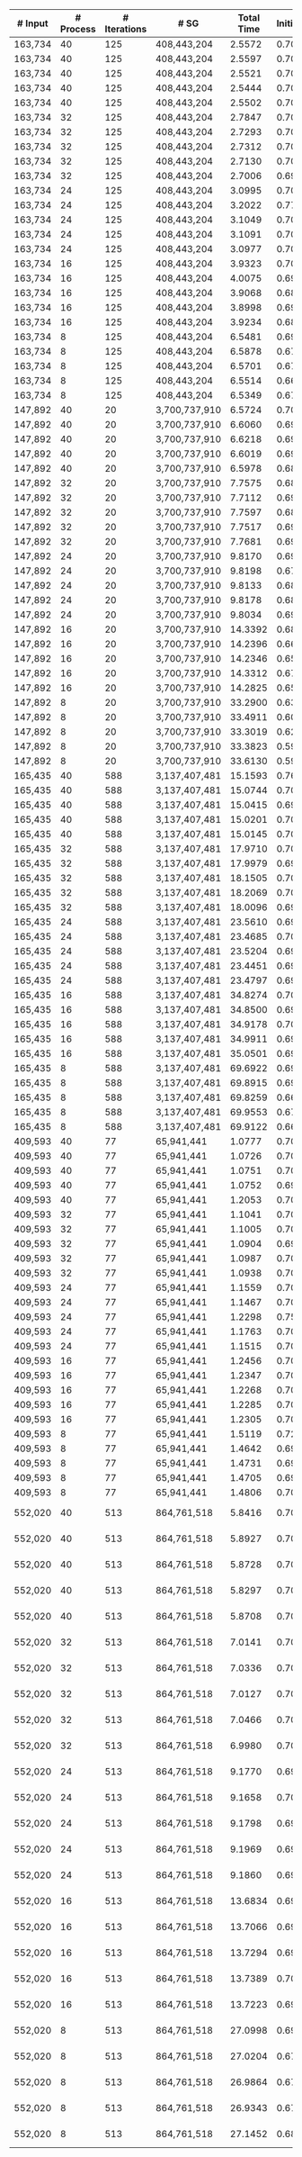| # Input | # Process | # Iterations | # SG | Total Time | Initialization | (File I/O) | Hashtable | Join | Buffer preparation | Communication | Deduplication | Merge | Finalization | Output |
| --- | --- | --- | --- | --- | --- | --- | --- | --- | --- | --- | --- | --- | --- | --- |
| 163,734 | 40 | 125 | 408,443,204 |   2.5572 |   0.7019 |   0.0072 |   0.0001 |   0.0808 |   0.3929 |   0.9707 |   0.1142 |   0.2746 |   0.0220 | data/data_163734.bin_sg.bin |
| 163,734 | 40 | 125 | 408,443,204 |   2.5597 |   0.7072 |   0.0049 |   0.0001 |   0.0790 |   0.3885 |   0.9779 |   0.1139 |   0.2712 |   0.0219 | data/data_163734.bin_sg.bin |
| 163,734 | 40 | 125 | 408,443,204 |   2.5521 |   0.7047 |   0.0042 |   0.0001 |   0.0779 |   0.3868 |   0.9739 |   0.1145 |   0.2724 |   0.0220 | data/data_163734.bin_sg.bin |
| 163,734 | 40 | 125 | 408,443,204 |   2.5444 |   0.7022 |   0.0033 |   0.0001 |   0.0789 |   0.3856 |   0.9729 |   0.1154 |   0.2672 |   0.0220 | data/data_163734.bin_sg.bin |
| 163,734 | 40 | 125 | 408,443,204 |   2.5502 |   0.7030 |   0.0032 |   0.0001 |   0.0784 |   0.3908 |   0.9667 |   0.1146 |   0.2747 |   0.0220 | data/data_163734.bin_sg.bin |
| 163,734 | 32 | 125 | 408,443,204 |   2.7847 |   0.7028 |   0.0051 |   0.0001 |   0.0981 |   0.4117 |   1.0899 |   0.1233 |   0.3316 |   0.0272 | data/data_163734.bin_sg.bin |
| 163,734 | 32 | 125 | 408,443,204 |   2.7293 |   0.7036 |   0.0031 |   0.0000 |   0.0982 |   0.4151 |   1.0934 |   0.1232 |   0.2690 |   0.0267 | data/data_163734.bin_sg.bin |
| 163,734 | 32 | 125 | 408,443,204 |   2.7312 |   0.7010 |   0.0035 |   0.0001 |   0.0977 |   0.4185 |   1.0915 |   0.1245 |   0.2714 |   0.0266 | data/data_163734.bin_sg.bin |
| 163,734 | 32 | 125 | 408,443,204 |   2.7130 |   0.7011 |   0.0031 |   0.0000 |   0.0984 |   0.4163 |   1.0821 |   0.1234 |   0.2645 |   0.0272 | data/data_163734.bin_sg.bin |
| 163,734 | 32 | 125 | 408,443,204 |   2.7006 |   0.6993 |   0.0032 |   0.0001 |   0.0981 |   0.4182 |   1.0658 |   0.1234 |   0.2690 |   0.0267 | data/data_163734.bin_sg.bin |
| 163,734 | 24 | 125 | 408,443,204 |   3.0995 |   0.7006 |   0.0045 |   0.0001 |   0.1096 |   0.4585 |   1.3346 |   0.1401 |   0.3212 |   0.0349 | data/data_163734.bin_sg.bin |
| 163,734 | 24 | 125 | 408,443,204 |   3.2022 |   0.7739 |   0.0033 |   0.0001 |   0.1096 |   0.4651 |   1.3570 |   0.1393 |   0.3224 |   0.0348 | data/data_163734.bin_sg.bin |
| 163,734 | 24 | 125 | 408,443,204 |   3.1049 |   0.7037 |   0.0032 |   0.0001 |   0.1088 |   0.4553 |   1.3441 |   0.1391 |   0.3187 |   0.0352 | data/data_163734.bin_sg.bin |
| 163,734 | 24 | 125 | 408,443,204 |   3.1091 |   0.7021 |   0.0030 |   0.0001 |   0.1090 |   0.4606 |   1.3453 |   0.1391 |   0.3181 |   0.0347 | data/data_163734.bin_sg.bin |
| 163,734 | 24 | 125 | 408,443,204 |   3.0977 |   0.7007 |   0.0031 |   0.0000 |   0.1076 |   0.4594 |   1.3371 |   0.1395 |   0.3173 |   0.0360 | data/data_163734.bin_sg.bin |
| 163,734 | 16 | 125 | 408,443,204 |   3.9323 |   0.7000 |   0.0046 |   0.0001 |   0.1208 |   0.5632 |   1.9305 |   0.1718 |   0.3947 |   0.0511 | data/data_163734.bin_sg.bin |
| 163,734 | 16 | 125 | 408,443,204 |   4.0075 |   0.6972 |   0.0030 |   0.0001 |   0.1263 |   0.5741 |   1.9498 |   0.1875 |   0.4225 |   0.0501 | data/data_163734.bin_sg.bin |
| 163,734 | 16 | 125 | 408,443,204 |   3.9068 |   0.6852 |   0.0028 |   0.0001 |   0.1190 |   0.5563 |   1.9303 |   0.1723 |   0.3930 |   0.0506 | data/data_163734.bin_sg.bin |
| 163,734 | 16 | 125 | 408,443,204 |   3.8998 |   0.6952 |   0.0030 |   0.0000 |   0.1197 |   0.5592 |   1.9101 |   0.1730 |   0.3923 |   0.0502 | data/data_163734.bin_sg.bin |
| 163,734 | 16 | 125 | 408,443,204 |   3.9234 |   0.6883 |   0.0028 |   0.0001 |   0.1204 |   0.5686 |   1.9191 |   0.1724 |   0.4032 |   0.0512 | data/data_163734.bin_sg.bin |
| 163,734 | 8 | 125 | 408,443,204 |   6.5481 |   0.6929 |   0.0050 |   0.0001 |   0.1660 |   0.8253 |   3.8422 |   0.2872 |   0.6371 |   0.0973 | data/data_163734.bin_sg.bin |
| 163,734 | 8 | 125 | 408,443,204 |   6.5878 |   0.6797 |   0.0030 |   0.0001 |   0.1691 |   0.8236 |   3.8779 |   0.2820 |   0.6565 |   0.0989 | data/data_163734.bin_sg.bin |
| 163,734 | 8 | 125 | 408,443,204 |   6.5701 |   0.6773 |   0.0028 |   0.0001 |   0.1655 |   0.8167 |   3.8740 |   0.2792 |   0.6615 |   0.0959 | data/data_163734.bin_sg.bin |
| 163,734 | 8 | 125 | 408,443,204 |   6.5514 |   0.6685 |   0.0030 |   0.0000 |   0.1652 |   0.8206 |   3.8594 |   0.2808 |   0.6576 |   0.0992 | data/data_163734.bin_sg.bin |
| 163,734 | 8 | 125 | 408,443,204 |   6.5349 |   0.6713 |   0.0028 |   0.0000 |   0.1645 |   0.8189 |   3.8571 |   0.2787 |   0.6486 |   0.0959 | data/data_163734.bin_sg.bin |
| 147,892 | 40 | 20 | 3,700,737,910 |   6.5724 |   0.7007 |   0.0075 |   0.0001 |   0.0824 |   1.2777 |   3.8307 |   0.2094 |   0.2903 |   0.1811 | data/data_147892.bin_sg.bin |
| 147,892 | 40 | 20 | 3,700,737,910 |   6.6060 |   0.6976 |   0.0048 |   0.0001 |   0.0807 |   1.2829 |   3.8646 |   0.2100 |   0.2889 |   0.1813 | data/data_147892.bin_sg.bin |
| 147,892 | 40 | 20 | 3,700,737,910 |   6.6218 |   0.6912 |   0.0032 |   0.0001 |   0.0826 |   1.2814 |   3.8639 |   0.2089 |   0.3112 |   0.1824 | data/data_147892.bin_sg.bin |
| 147,892 | 40 | 20 | 3,700,737,910 |   6.6019 |   0.6911 |   0.0032 |   0.0001 |   0.0828 |   1.2806 |   3.8569 |   0.2086 |   0.3015 |   0.1804 | data/data_147892.bin_sg.bin |
| 147,892 | 40 | 20 | 3,700,737,910 |   6.5978 |   0.6868 |   0.0031 |   0.0001 |   0.0821 |   1.2789 |   3.8543 |   0.2089 |   0.3040 |   0.1828 | data/data_147892.bin_sg.bin |
| 147,892 | 32 | 20 | 3,700,737,910 |   7.7575 |   0.6892 |   0.0046 |   0.0001 |   0.1041 |   1.4441 |   4.7329 |   0.2469 |   0.3192 |   0.2211 | data/data_147892.bin_sg.bin |
| 147,892 | 32 | 20 | 3,700,737,910 |   7.7112 |   0.6950 |   0.0032 |   0.0001 |   0.1041 |   1.4335 |   4.6999 |   0.2475 |   0.3066 |   0.2246 | data/data_147892.bin_sg.bin |
| 147,892 | 32 | 20 | 3,700,737,910 |   7.7597 |   0.6812 |   0.0033 |   0.0001 |   0.1036 |   1.4514 |   4.7210 |   0.2471 |   0.3276 |   0.2278 | data/data_147892.bin_sg.bin |
| 147,892 | 32 | 20 | 3,700,737,910 |   7.7517 |   0.6911 |   0.0031 |   0.0001 |   0.1031 |   1.4461 |   4.7203 |   0.2470 |   0.3198 |   0.2243 | data/data_147892.bin_sg.bin |
| 147,892 | 32 | 20 | 3,700,737,910 |   7.7681 |   0.6986 |   0.0032 |   0.0001 |   0.1023 |   1.4503 |   4.7127 |   0.2464 |   0.3266 |   0.2311 | data/data_147892.bin_sg.bin |
| 147,892 | 24 | 20 | 3,700,737,910 |   9.8170 |   0.6949 |   0.0045 |   0.0001 |   0.1334 |   1.7524 |   6.1680 |   0.3336 |   0.4397 |   0.2948 | data/data_147892.bin_sg.bin |
| 147,892 | 24 | 20 | 3,700,737,910 |   9.8198 |   0.6786 |   0.0032 |   0.0001 |   0.1317 |   1.7554 |   6.1671 |   0.3348 |   0.4553 |   0.2968 | data/data_147892.bin_sg.bin |
| 147,892 | 24 | 20 | 3,700,737,910 |   9.8133 |   0.6838 |   0.0031 |   0.0001 |   0.1371 |   1.7655 |   6.1552 |   0.3348 |   0.4414 |   0.2955 | data/data_147892.bin_sg.bin |
| 147,892 | 24 | 20 | 3,700,737,910 |   9.8178 |   0.6818 |   0.0031 |   0.0001 |   0.1326 |   1.7567 |   6.1579 |   0.3332 |   0.4554 |   0.3003 | data/data_147892.bin_sg.bin |
| 147,892 | 24 | 20 | 3,700,737,910 |   9.8034 |   0.6916 |   0.0031 |   0.0001 |   0.1310 |   1.7659 |   6.1594 |   0.3340 |   0.4293 |   0.2921 | data/data_147892.bin_sg.bin |
| 147,892 | 16 | 20 | 3,700,737,910 |  14.3392 |   0.6851 |   0.0050 |   0.0001 |   0.1908 |   2.3974 |   9.0141 |   0.4944 |   1.1222 |   0.4351 | data/data_147892.bin_sg.bin |
| 147,892 | 16 | 20 | 3,700,737,910 |  14.2396 |   0.6632 |   0.0030 |   0.0001 |   0.1834 |   2.3991 |   8.9956 |   0.4957 |   0.9949 |   0.5077 | data/data_147892.bin_sg.bin |
| 147,892 | 16 | 20 | 3,700,737,910 |  14.2346 |   0.6520 |   0.0028 |   0.0001 |   0.1949 |   2.4051 |   8.9789 |   0.4909 |   1.0470 |   0.4657 | data/data_147892.bin_sg.bin |
| 147,892 | 16 | 20 | 3,700,737,910 |  14.3312 |   0.6717 |   0.0027 |   0.0001 |   0.1949 |   2.3988 |   9.0285 |   0.4920 |   1.0431 |   0.5021 | data/data_147892.bin_sg.bin |
| 147,892 | 16 | 20 | 3,700,737,910 |  14.2825 |   0.6575 |   0.0032 |   0.0001 |   0.1839 |   2.4018 |   9.0549 |   0.4930 |   1.0570 |   0.4342 | data/data_147892.bin_sg.bin |
| 147,892 | 8 | 20 | 3,700,737,910 |  33.2900 |   0.6389 |   0.0044 |   0.0000 |   0.5926 |   3.9029 |  16.8237 |   1.9623 |   8.4333 |   0.9362 | data/data_147892.bin_sg.bin |
| 147,892 | 8 | 20 | 3,700,737,910 |  33.4911 |   0.6017 |   0.0028 |   0.0000 |   0.6184 |   3.7422 |  16.8880 |   1.9018 |   8.7894 |   0.9496 | data/data_147892.bin_sg.bin |
| 147,892 | 8 | 20 | 3,700,737,910 |  33.3019 |   0.6217 |   0.0028 |   0.0000 |   0.5527 |   3.8406 |  16.9265 |   1.8717 |   8.5520 |   0.9367 | data/data_147892.bin_sg.bin |
| 147,892 | 8 | 20 | 3,700,737,910 |  33.3823 |   0.5965 |   0.0028 |   0.0000 |   0.6404 |   3.8928 |  16.8569 |   1.9893 |   8.4655 |   0.9408 | data/data_147892.bin_sg.bin |
| 147,892 | 8 | 20 | 3,700,737,910 |  33.6130 |   0.5969 |   0.0028 |   0.0000 |   0.5539 |   3.9311 |  16.8598 |   1.9366 |   8.7816 |   0.9531 | data/data_147892.bin_sg.bin |
| 165,435 | 40 | 588 | 3,137,407,481 |  15.1593 |   0.7654 |   0.0031 |   0.0001 |   0.4361 |   1.2386 |   2.2040 |   0.3576 |   9.9728 |   0.1847 | data/data_165435.bin_sg.bin |
| 165,435 | 40 | 588 | 3,137,407,481 |  15.0744 |   0.7010 |   0.0032 |   0.0001 |   0.4214 |   1.2381 |   2.1768 |   0.3549 |  10.0048 |   0.1773 | data/data_165435.bin_sg.bin |
| 165,435 | 40 | 588 | 3,137,407,481 |  15.0415 |   0.6987 |   0.0032 |   0.0001 |   0.4322 |   1.2339 |   2.1769 |   0.3456 |   9.9644 |   0.1898 | data/data_165435.bin_sg.bin |
| 165,435 | 40 | 588 | 3,137,407,481 |  15.0201 |   0.7057 |   0.0032 |   0.0001 |   0.4308 |   1.2363 |   2.1844 |   0.3432 |   9.9466 |   0.1731 | data/data_165435.bin_sg.bin |
| 165,435 | 40 | 588 | 3,137,407,481 |  15.0145 |   0.7040 |   0.0032 |   0.0001 |   0.4391 |   1.2489 |   2.1384 |   0.3420 |   9.9916 |   0.1504 | data/data_165435.bin_sg.bin |
| 165,435 | 32 | 588 | 3,137,407,481 |  17.9710 |   0.7030 |   0.0031 |   0.0001 |   0.5201 |   1.3380 |   2.4539 |   0.3622 |  12.4057 |   0.1880 | data/data_165435.bin_sg.bin |
| 165,435 | 32 | 588 | 3,137,407,481 |  17.9979 |   0.6953 |   0.0030 |   0.0001 |   0.5106 |   1.3096 |   2.4445 |   0.3564 |  12.4917 |   0.1897 | data/data_165435.bin_sg.bin |
| 165,435 | 32 | 588 | 3,137,407,481 |  18.1505 |   0.7031 |   0.0031 |   0.0001 |   0.5095 |   1.3226 |   2.4598 |   0.3500 |  12.6170 |   0.1884 | data/data_165435.bin_sg.bin |
| 165,435 | 32 | 588 | 3,137,407,481 |  18.2069 |   0.7017 |   0.0027 |   0.0001 |   0.5214 |   1.3235 |   2.5088 |   0.4027 |  12.5575 |   0.1913 | data/data_165435.bin_sg.bin |
| 165,435 | 32 | 588 | 3,137,407,481 |  18.0096 |   0.6999 |   0.0031 |   0.0001 |   0.5140 |   1.3162 |   2.4473 |   0.3800 |  12.4626 |   0.1895 | data/data_165435.bin_sg.bin |
| 165,435 | 24 | 588 | 3,137,407,481 |  23.5610 |   0.6991 |   0.0031 |   0.0001 |   0.5878 |   1.4306 |   3.0556 |   0.3866 |  17.1208 |   0.2803 | data/data_165435.bin_sg.bin |
| 165,435 | 24 | 588 | 3,137,407,481 |  23.4685 |   0.7018 |   0.0033 |   0.0000 |   0.5965 |   1.4290 |   3.0314 |   0.4255 |  17.0362 |   0.2482 | data/data_165435.bin_sg.bin |
| 165,435 | 24 | 588 | 3,137,407,481 |  23.5204 |   0.6967 |   0.0031 |   0.0001 |   0.5861 |   1.4460 |   2.9927 |   0.3960 |  17.1190 |   0.2839 | data/data_165435.bin_sg.bin |
| 165,435 | 24 | 588 | 3,137,407,481 |  23.4451 |   0.6970 |   0.0030 |   0.0001 |   0.5872 |   1.4454 |   3.0445 |   0.3923 |  16.9912 |   0.2875 | data/data_165435.bin_sg.bin |
| 165,435 | 24 | 588 | 3,137,407,481 |  23.4797 |   0.6961 |   0.0032 |   0.0001 |   0.5959 |   1.4485 |   3.0793 |   0.3972 |  16.9782 |   0.2843 | data/data_165435.bin_sg.bin |
| 165,435 | 16 | 588 | 3,137,407,481 |  34.8274 |   0.7047 |   0.0030 |   0.0001 |   0.7923 |   1.6937 |   4.2847 |   0.4347 |  26.4743 |   0.4429 | data/data_165435.bin_sg.bin |
| 165,435 | 16 | 588 | 3,137,407,481 |  34.8500 |   0.6941 |   0.0029 |   0.0001 |   0.7625 |   1.6640 |   4.2618 |   0.4508 |  26.6444 |   0.3723 | data/data_165435.bin_sg.bin |
| 165,435 | 16 | 588 | 3,137,407,481 |  34.9178 |   0.7009 |   0.0034 |   0.0001 |   0.7540 |   1.6665 |   4.3570 |   0.4411 |  26.5601 |   0.4381 | data/data_165435.bin_sg.bin |
| 165,435 | 16 | 588 | 3,137,407,481 |  34.9911 |   0.6903 |   0.0027 |   0.0001 |   0.7610 |   1.6536 |   4.3458 |   0.4452 |  26.6597 |   0.4355 | data/data_165435.bin_sg.bin |
| 165,435 | 16 | 588 | 3,137,407,481 |  35.0501 |   0.6989 |   0.0027 |   0.0001 |   0.7964 |   1.6900 |   4.3810 |   0.4390 |  26.6748 |   0.3701 | data/data_165435.bin_sg.bin |
| 165,435 | 8 | 588 | 3,137,407,481 |  69.6922 |   0.6910 |   0.0028 |   0.0000 |   1.2597 |   2.0797 |   8.9121 |   0.5691 |  55.4503 |   0.7303 | data/data_165435.bin_sg.bin |
| 165,435 | 8 | 588 | 3,137,407,481 |  69.8915 |   0.6928 |   0.0032 |   0.0000 |   1.2799 |   2.0952 |   8.9791 |   0.5799 |  55.4072 |   0.8573 | data/data_165435.bin_sg.bin |
| 165,435 | 8 | 588 | 3,137,407,481 |  69.8259 |   0.6617 |   0.0027 |   0.0001 |   1.2009 |   2.1405 |   9.0996 |   0.6730 |  55.1980 |   0.8521 | data/data_165435.bin_sg.bin |
| 165,435 | 8 | 588 | 3,137,407,481 |  69.9553 |   0.6742 |   0.0028 |   0.0000 |   1.1992 |   2.0936 |   9.0645 |   0.5873 |  55.4857 |   0.8508 | data/data_165435.bin_sg.bin |
| 165,435 | 8 | 588 | 3,137,407,481 |  69.9122 |   0.6624 |   0.0028 |   0.0000 |   1.2642 |   2.1242 |   9.0172 |   0.5809 |  55.5365 |   0.7268 | data/data_165435.bin_sg.bin |
| 409,593 | 40 | 77 | 65,941,441 |   1.0777 |   0.7043 |   0.0032 |   0.0001 |   0.0269 |   0.0741 |   0.1321 |   0.0377 |   0.0979 |   0.0047 | data/data_409593.bin_sg.bin |
| 409,593 | 40 | 77 | 65,941,441 |   1.0726 |   0.7013 |   0.0033 |   0.0001 |   0.0271 |   0.0741 |   0.1282 |   0.0377 |   0.0994 |   0.0047 | data/data_409593.bin_sg.bin |
| 409,593 | 40 | 77 | 65,941,441 |   1.0751 |   0.7012 |   0.0032 |   0.0000 |   0.0271 |   0.0742 |   0.1324 |   0.0378 |   0.0977 |   0.0047 | data/data_409593.bin_sg.bin |
| 409,593 | 40 | 77 | 65,941,441 |   1.0752 |   0.6997 |   0.0032 |   0.0001 |   0.0272 |   0.0740 |   0.1332 |   0.0378 |   0.0986 |   0.0046 | data/data_409593.bin_sg.bin |
| 409,593 | 40 | 77 | 65,941,441 |   1.2053 |   0.7055 |   0.0033 |   0.0001 |   0.0356 |   0.0856 |   0.2065 |   0.0393 |   0.1278 |   0.0049 | data/data_409593.bin_sg.bin |
| 409,593 | 32 | 77 | 65,941,441 |   1.1041 |   0.7051 |   0.0031 |   0.0001 |   0.0294 |   0.0783 |   0.1436 |   0.0417 |   0.1006 |   0.0053 | data/data_409593.bin_sg.bin |
| 409,593 | 32 | 77 | 65,941,441 |   1.1005 |   0.7014 |   0.0032 |   0.0001 |   0.0295 |   0.0780 |   0.1439 |   0.0412 |   0.1011 |   0.0053 | data/data_409593.bin_sg.bin |
| 409,593 | 32 | 77 | 65,941,441 |   1.0904 |   0.6995 |   0.0032 |   0.0001 |   0.0296 |   0.0791 |   0.1364 |   0.0411 |   0.0993 |   0.0054 | data/data_409593.bin_sg.bin |
| 409,593 | 32 | 77 | 65,941,441 |   1.0987 |   0.7004 |   0.0032 |   0.0001 |   0.0294 |   0.0791 |   0.1422 |   0.0414 |   0.1007 |   0.0054 | data/data_409593.bin_sg.bin |
| 409,593 | 32 | 77 | 65,941,441 |   1.0938 |   0.7002 |   0.0033 |   0.0001 |   0.0293 |   0.0798 |   0.1362 |   0.0420 |   0.1009 |   0.0053 | data/data_409593.bin_sg.bin |
| 409,593 | 24 | 77 | 65,941,441 |   1.1559 |   0.7014 |   0.0033 |   0.0001 |   0.0347 |   0.0923 |   0.1660 |   0.0449 |   0.1091 |   0.0074 | data/data_409593.bin_sg.bin |
| 409,593 | 24 | 77 | 65,941,441 |   1.1467 |   0.7002 |   0.0032 |   0.0001 |   0.0342 |   0.0907 |   0.1597 |   0.0456 |   0.1091 |   0.0072 | data/data_409593.bin_sg.bin |
| 409,593 | 24 | 77 | 65,941,441 |   1.2298 |   0.7554 |   0.0033 |   0.0001 |   0.0359 |   0.0930 |   0.1745 |   0.0484 |   0.1151 |   0.0074 | data/data_409593.bin_sg.bin |
| 409,593 | 24 | 77 | 65,941,441 |   1.1763 |   0.7046 |   0.0032 |   0.0001 |   0.0343 |   0.0919 |   0.1831 |   0.0462 |   0.1090 |   0.0071 | data/data_409593.bin_sg.bin |
| 409,593 | 24 | 77 | 65,941,441 |   1.1515 |   0.7028 |   0.0031 |   0.0001 |   0.0343 |   0.0908 |   0.1627 |   0.0461 |   0.1073 |   0.0073 | data/data_409593.bin_sg.bin |
| 409,593 | 16 | 77 | 65,941,441 |   1.2456 |   0.7063 |   0.0029 |   0.0001 |   0.0386 |   0.1093 |   0.2148 |   0.0505 |   0.1167 |   0.0093 | data/data_409593.bin_sg.bin |
| 409,593 | 16 | 77 | 65,941,441 |   1.2347 |   0.7050 |   0.0030 |   0.0001 |   0.0378 |   0.1086 |   0.2060 |   0.0499 |   0.1179 |   0.0094 | data/data_409593.bin_sg.bin |
| 409,593 | 16 | 77 | 65,941,441 |   1.2268 |   0.7012 |   0.0030 |   0.0001 |   0.0381 |   0.1078 |   0.2030 |   0.0496 |   0.1174 |   0.0097 | data/data_409593.bin_sg.bin |
| 409,593 | 16 | 77 | 65,941,441 |   1.2285 |   0.7025 |   0.0029 |   0.0001 |   0.0385 |   0.1063 |   0.2047 |   0.0516 |   0.1154 |   0.0093 | data/data_409593.bin_sg.bin |
| 409,593 | 16 | 77 | 65,941,441 |   1.2305 |   0.7007 |   0.0028 |   0.0001 |   0.0383 |   0.1076 |   0.2064 |   0.0514 |   0.1166 |   0.0094 | data/data_409593.bin_sg.bin |
| 409,593 | 8 | 77 | 65,941,441 |   1.5119 |   0.7284 |   0.0032 |   0.0003 |   0.0532 |   0.1489 |   0.3631 |   0.0618 |   0.1388 |   0.0174 | data/data_409593.bin_sg.bin |
| 409,593 | 8 | 77 | 65,941,441 |   1.4642 |   0.6932 |   0.0033 |   0.0003 |   0.0526 |   0.1483 |   0.3525 |   0.0614 |   0.1386 |   0.0173 | data/data_409593.bin_sg.bin |
| 409,593 | 8 | 77 | 65,941,441 |   1.4731 |   0.6967 |   0.0035 |   0.0003 |   0.0537 |   0.1478 |   0.3538 |   0.0634 |   0.1401 |   0.0172 | data/data_409593.bin_sg.bin |
| 409,593 | 8 | 77 | 65,941,441 |   1.4705 |   0.6968 |   0.0031 |   0.0003 |   0.0529 |   0.1495 |   0.3524 |   0.0619 |   0.1392 |   0.0174 | data/data_409593.bin_sg.bin |
| 409,593 | 8 | 77 | 65,941,441 |   1.4806 |   0.7032 |   0.0029 |   0.0003 |   0.0533 |   0.1459 |   0.3608 |   0.0618 |   0.1382 |   0.0171 | data/data_409593.bin_sg.bin |
| 552,020 | 40 | 513 | 864,761,518 |   5.8416 |   0.7024 |   0.0033 |   0.0001 |   0.1787 |   0.9381 |   1.5408 |   0.2283 |   2.2099 |   0.0434 | data/vsp_finan512_scagr7-2c_rlfddd.bin_sg.bin |
| 552,020 | 40 | 513 | 864,761,518 |   5.8927 |   0.7037 |   0.0033 |   0.0001 |   0.1933 |   0.9496 |   1.5588 |   0.2337 |   2.2092 |   0.0443 | data/vsp_finan512_scagr7-2c_rlfddd.bin_sg.bin |
| 552,020 | 40 | 513 | 864,761,518 |   5.8728 |   0.7009 |   0.0033 |   0.0001 |   0.1790 |   0.9819 |   1.5396 |   0.2250 |   2.1868 |   0.0596 | data/vsp_finan512_scagr7-2c_rlfddd.bin_sg.bin |
| 552,020 | 40 | 513 | 864,761,518 |   5.8297 |   0.7017 |   0.0033 |   0.0001 |   0.1786 |   0.9411 |   1.5292 |   0.2295 |   2.2053 |   0.0443 | data/vsp_finan512_scagr7-2c_rlfddd.bin_sg.bin |
| 552,020 | 40 | 513 | 864,761,518 |   5.8708 |   0.7027 |   0.0033 |   0.0001 |   0.1825 |   0.9540 |   1.5439 |   0.2269 |   2.2160 |   0.0448 | data/vsp_finan512_scagr7-2c_rlfddd.bin_sg.bin |
| 552,020 | 32 | 513 | 864,761,518 |   7.0141 |   0.7017 |   0.0032 |   0.0001 |   0.2100 |   1.0233 |   1.7578 |   0.2520 |   3.0157 |   0.0535 | data/vsp_finan512_scagr7-2c_rlfddd.bin_sg.bin |
| 552,020 | 32 | 513 | 864,761,518 |   7.0336 |   0.7047 |   0.0031 |   0.0001 |   0.2081 |   1.0313 |   1.7513 |   0.2452 |   3.0259 |   0.0671 | data/vsp_finan512_scagr7-2c_rlfddd.bin_sg.bin |
| 552,020 | 32 | 513 | 864,761,518 |   7.0127 |   0.7007 |   0.0032 |   0.0001 |   0.2091 |   1.0275 |   1.7377 |   0.2565 |   3.0276 |   0.0536 | data/vsp_finan512_scagr7-2c_rlfddd.bin_sg.bin |
| 552,020 | 32 | 513 | 864,761,518 |   7.0466 |   0.7007 |   0.0033 |   0.0001 |   0.2110 |   1.0245 |   1.7655 |   0.2501 |   3.0412 |   0.0536 | data/vsp_finan512_scagr7-2c_rlfddd.bin_sg.bin |
| 552,020 | 32 | 513 | 864,761,518 |   6.9980 |   0.7026 |   0.0032 |   0.0001 |   0.2126 |   1.0217 |   1.7368 |   0.2492 |   3.0085 |   0.0665 | data/vsp_finan512_scagr7-2c_rlfddd.bin_sg.bin |
| 552,020 | 24 | 513 | 864,761,518 |   9.1770 |   0.6988 |   0.0033 |   0.0001 |   0.2327 |   1.1613 |   2.2287 |   0.2775 |   4.5058 |   0.0722 | data/vsp_finan512_scagr7-2c_rlfddd.bin_sg.bin |
| 552,020 | 24 | 513 | 864,761,518 |   9.1658 |   0.7018 |   0.0032 |   0.0001 |   0.2348 |   1.1753 |   2.1791 |   0.2795 |   4.5221 |   0.0732 | data/vsp_finan512_scagr7-2c_rlfddd.bin_sg.bin |
| 552,020 | 24 | 513 | 864,761,518 |   9.1798 |   0.6962 |   0.0032 |   0.0001 |   0.2317 |   1.1681 |   2.1905 |   0.2858 |   4.5250 |   0.0823 | data/vsp_finan512_scagr7-2c_rlfddd.bin_sg.bin |
| 552,020 | 24 | 513 | 864,761,518 |   9.1969 |   0.6974 |   0.0031 |   0.0001 |   0.2349 |   1.2109 |   2.2040 |   0.2882 |   4.4891 |   0.0724 | data/vsp_finan512_scagr7-2c_rlfddd.bin_sg.bin |
| 552,020 | 24 | 513 | 864,761,518 |   9.1860 |   0.6948 |   0.0031 |   0.0001 |   0.2321 |   1.1828 |   2.1934 |   0.2829 |   4.5145 |   0.0853 | data/vsp_finan512_scagr7-2c_rlfddd.bin_sg.bin |
| 552,020 | 16 | 513 | 864,761,518 |  13.6834 |   0.6941 |   0.0033 |   0.0003 |   0.2787 |   1.4161 |   3.1856 |   0.3512 |   7.6278 |   0.1296 | data/vsp_finan512_scagr7-2c_rlfddd.bin_sg.bin |
| 552,020 | 16 | 513 | 864,761,518 |  13.7066 |   0.6940 |   0.0031 |   0.0003 |   0.2811 |   1.4147 |   3.1661 |   0.4010 |   7.6459 |   0.1035 | data/vsp_finan512_scagr7-2c_rlfddd.bin_sg.bin |
| 552,020 | 16 | 513 | 864,761,518 |  13.7294 |   0.6995 |   0.0030 |   0.0003 |   0.2829 |   1.4301 |   3.1566 |   0.3778 |   7.6780 |   0.1042 | data/vsp_finan512_scagr7-2c_rlfddd.bin_sg.bin |
| 552,020 | 16 | 513 | 864,761,518 |  13.7389 |   0.7005 |   0.0032 |   0.0003 |   0.2791 |   1.4152 |   3.1746 |   0.3540 |   7.7112 |   0.1040 | data/vsp_finan512_scagr7-2c_rlfddd.bin_sg.bin |
| 552,020 | 16 | 513 | 864,761,518 |  13.7223 |   0.6992 |   0.0029 |   0.0004 |   0.2902 |   1.4436 |   3.1953 |   0.3764 |   7.5974 |   0.1198 | data/vsp_finan512_scagr7-2c_rlfddd.bin_sg.bin |
| 552,020 | 8 | 513 | 864,761,518 |  27.0998 |   0.6928 |   0.0031 |   0.0003 |   0.4323 |   1.9404 |   6.1351 |   0.5245 |  17.1373 |   0.2371 | data/vsp_finan512_scagr7-2c_rlfddd.bin_sg.bin |
| 552,020 | 8 | 513 | 864,761,518 |  27.0204 |   0.6727 |   0.0031 |   0.0003 |   0.4089 |   1.9446 |   6.1599 |   0.5062 |  17.0926 |   0.2352 | data/vsp_finan512_scagr7-2c_rlfddd.bin_sg.bin |
| 552,020 | 8 | 513 | 864,761,518 |  26.9864 |   0.6795 |   0.0031 |   0.0003 |   0.4304 |   1.9466 |   6.1818 |   0.5170 |  17.0259 |   0.2048 | data/vsp_finan512_scagr7-2c_rlfddd.bin_sg.bin |
| 552,020 | 8 | 513 | 864,761,518 |  26.9343 |   0.6749 |   0.0031 |   0.0003 |   0.4217 |   1.9195 |   6.0884 |   0.5143 |  17.0689 |   0.2463 | data/vsp_finan512_scagr7-2c_rlfddd.bin_sg.bin |
| 552,020 | 8 | 513 | 864,761,518 |  27.1452 |   0.6815 |   0.0031 |   0.0003 |   0.4163 |   1.9401 |   6.1912 |   0.5176 |  17.1933 |   0.2049 | data/vsp_finan512_scagr7-2c_rlfddd.bin_sg.bin |
